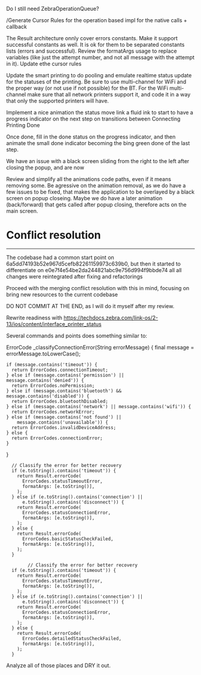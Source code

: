 Do I still need ZebraOperationQueue?

/Generate Cursor Rules for the operation based impl for the native calls + callback


The Result architecture onnly cover errors constants. Make it support successful constants as well. It is ok for them to be separated constants lists (errors and successful). Review the formatArgs usage to replace variables (like just the attempt number, and not all message with the attempt in it). Update ethe cursor rules

Update the smart printing to do pooling and emulate realtime status update for the statuses of the printing. Be sure to use multi-channel for WiFi and the proper way (or not use if not possible) for the BT. For the WiFi multi-channel make sure that all network printers support it, and code it in a way that only the supported printers will have.

Implement a nice animation the status move link a fluid ink to start to have a progress indicator on the next step on transitions between Connecting Printing Done

Once done, fill in the done status on the progress indicator, and then animate the small done indicator becoming the bing green done of the last step.


We have an issue with a black screen sliding from the right to the left after closing the popup, and are now

Review and simplify all the animations code paths, even if it means removing some. Be agressive on the animation removal, as we do have a few issues to be fixed, that makes the application to be overlayed by a black screen on popup closeing. Maybe we do have a later animation (back/forward) that gets called after popup closing, therefore acts on the main screen.


# Conflict resolution
-------------------


The codebase had a common start point on 6a5dd74193b52e967d5cefb82261159973c639b0, but then it started to differentiate on e0e7f4e54be2da244821abc9e756d994f9bbde74 all all changes were reintegrated after fixing and refactorings

Proceed with the merging conflict resolution with this in mind, focusing on bring new resources to the current codebase

DO NOT COMMIT AT THE END, as I will do it myself after my review.

Rewrite readiness with https://techdocs.zebra.com/link-os/2-13/ios/content/interface_printer_status

Several commands and points does something similar to:

ErrorCode _classifyConnectionError(String errorMessage) {
    final message = errorMessage.toLowerCase();

    if (message.contains('timeout')) {
      return ErrorCodes.connectionTimeout;
    } else if (message.contains('permission') || message.contains('denied')) {
      return ErrorCodes.noPermission;
    } else if (message.contains('bluetooth') && message.contains('disabled')) {
      return ErrorCodes.bluetoothDisabled;
    } else if (message.contains('network') || message.contains('wifi')) {
      return ErrorCodes.networkError;
    } else if (message.contains('not found') ||
        message.contains('unavailable')) {
      return ErrorCodes.invalidDeviceAddress;
    } else {
      return ErrorCodes.connectionError;
    }
  }


      // Classify the error for better recovery
      if (e.toString().contains('timeout')) {
        return Result.errorCode(
          ErrorCodes.statusTimeoutError,
          formatArgs: [e.toString()],
        );
      } else if (e.toString().contains('connection') ||
          e.toString().contains('disconnect')) {
        return Result.errorCode(
          ErrorCodes.statusConnectionError,
          formatArgs: [e.toString()],
        );
      } else {
        return Result.errorCode(
          ErrorCodes.basicStatusCheckFailed,
          formatArgs: [e.toString()],
        );
      }

            // Classify the error for better recovery
      if (e.toString().contains('timeout')) {
        return Result.errorCode(
          ErrorCodes.statusTimeoutError,
          formatArgs: [e.toString()],
        );
      } else if (e.toString().contains('connection') ||
          e.toString().contains('disconnect')) {
        return Result.errorCode(
          ErrorCodes.statusConnectionError,
          formatArgs: [e.toString()],
        );
      } else {
        return Result.errorCode(
          ErrorCodes.detailedStatusCheckFailed,
          formatArgs: [e.toString()],
        );
      }
  Analyze all of those places and DRY it out.